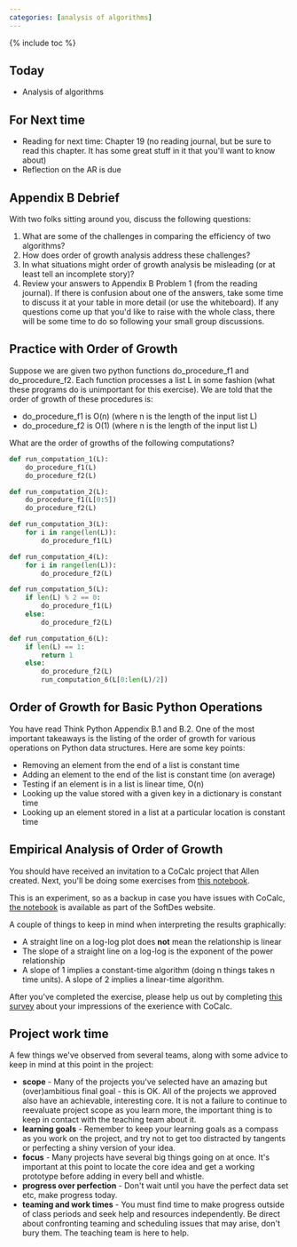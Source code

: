 ```yaml
---
categories: [analysis of algorithms]
---
```


{% include toc %}

## Today
* Analysis of algorithms

## For Next time
* Reading for next time: Chapter 19 (no reading journal, but be sure to read this chapter.  It has some great stuff in it that you'll want to know about)
* Reflection on the AR is due

## Appendix B Debrief
With two folks sitting around you, discuss the following questions:
1. What are some of the challenges in comparing the efficiency of two algorithms?
2. How does order of growth analysis address these challenges?
3. In what situations might order of growth analysis be misleading (or at least tell an incomplete story)?
4. Review your answers to Appendix B Problem 1 (from the reading journal).  If there is confusion about one of the answers, take some time to discuss it at your table in more detail (or use the whiteboard).
If any questions come up that you'd like to raise with the whole class, there will be some time to do so following your small group discussions.

## Practice with Order of Growth

Suppose we are given two python functions do_procedure_f1 and do_procedure_f2.  Each function processes a list L in some fashion (what these programs do is unimportant for this exercise).  We are told that the order of growth of these procedures is:

* do_procedure_f1 is O(n) (where n is the length of the input list L)
* do_procedure_f2 is O(1) (where n is the length of the input list L)

What are the order of growths of the following computations?

``` python
def run_computation_1(L):
    do_procedure_f1(L)
    do_procedure_f2(L)

def run_computation_2(L):
    do_procedure_f1(L[0:5])
    do_procedure_f2(L)

def run_computation_3(L):
    for i in range(len(L)):
        do_procedure_f1(L)

def run_computation_4(L):
    for i in range(len(L)):
        do_procedure_f2(L)

def run_computation_5(L):
    if len(L) % 2 == 0:
        do_procedure_f1(L)
    else:
        do_procedure_f2(L)

def run_computation_6(L):
    if len(L) == 1:
        return 1
    else:
        do_procedure_f2(L)
        run_computation_6(L[0:len(L)/2])
```

## Order of Growth for Basic Python Operations
You have read Think Python Appendix B.1 and B.2.  One of the most important takeaways is the listing of the order of growth for various operations on Python data structures.  Here are some key points:
* Removing an element from the end of a list is constant time
* Adding an element to the end of the list is constant time (on average)
* Testing if an element is in a list is linear time, O(n)
* Looking up the value stored with a given key in a dictionary is constant time
* Looking up an element stored in a list at a particular location is constant time

## Empirical Analysis of Order of Growth

You should have received an invitation to a CoCalc project that Allen created.  Next, you'll be doing some exercises from [this notebook](https://cocalc.com/projects/50d65ec0-11c9-4669-939f-d52fc1f59ca6/files/assignments/assignment1/algorithms.ipynb?session=default).

This is an experiment, so as a backup in case you have issues with CoCalc, [the notebook](/notes/empirical_analysis_of_algorithms) is available as part of the SoftDes website.

A couple of things to keep in mind when interpreting the results graphically:
 - A straight line on a log-log plot does **not** mean the relationship is linear
 - The slope of a straight line on a log-log is the exponent of the power relationship
 - A slope of 1 implies a constant-time algorithm (doing n things takes n time units). A slope of 2 implies a linear-time algorithm.

After you've completed the exercise, please help us out by completing [this survey](https://goo.gl/forms/6eXy8Ixg4ONaI71E2) about your impressions of the exerience with CoCalc.

## Project work time

A few things we've observed from several teams, along with some advice to keep in mind at this point in the project:

 - **scope** - Many of the projects you've selected have an amazing but (over)ambitious final goal - this is OK. All of the projects we approved also have an achievable, interesting core. It is not a failure to continue to reevaluate project scope as you learn more, the important thing is to keep in contact with the teaching team about it.
 - **learning goals** - Remember to keep your learning goals as a compass as you work on the project, and try not to get too distracted by tangents or perfecting a shiny version of your idea.
 - **focus** - Many projects have several big things going on at once. It's important at this point to locate the core idea and get a working prototype before adding in every bell and whistle.
 - **progress over perfection** - Don't wait until you have the perfect data set etc, make progress today.
 - **teaming and work times** - You must find time to make progress outside of class periods and seek help and resources independently. Be direct about confronting teaming and scheduling issues that may arise, don't bury them. The teaching team is here to help.
